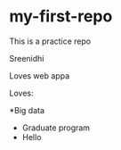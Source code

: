 # my-first-repo
This is a  practice repo

Sreenidhi

Loves web appa

Loves:

*Big data
* Graduate program
* Hello
